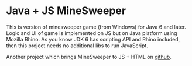 Java + JS MineSweeper
===========================

This is version of minesweeper game (from Windows) for Java 6 and later. Logic and UI of game is implemented on JS but on Java platform using Mozilla Rhino.
As you know JDK 6 has scripting API and Rhino included, then this project needs no additional libs to run JavaScript.

Another project which brings MineSweeper to JS + HTML on <a href='https://github.com/ales-vilchytski/MineSweeper'>github</a>.